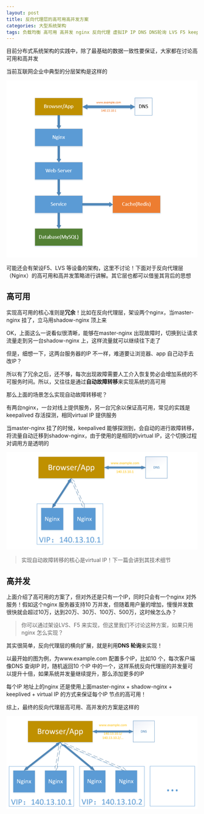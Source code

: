 ```yaml
---
layout: post
title: 反向代理层的高可用高并发方案
categories: 大型系统架构 
tags: 负载均衡 高可用 高并发 nginx 反向代理 虚拟IP IP DNS DNS轮询 LVS F5 keepalived HTTP web 架构 分布式 自动故障转移 冗余 ARP MAC VRRP 虚拟路由冗余协议 路由 
---
```


目前分布式系统架构的实践中，除了最基础的数据一致性要保证，大家都在讨论高可用和高并发

当前互联网企业中典型的分层架构是这样的

![](../media/image/2019-02-19/01.png)

可能还会有架设F5、LVS 等设备的架构，这里不讨论！下面对于反向代理层（Nginx）的高可用和高并发策略进行讲解。其它层也都可以借鉴其背后的思想

## 高可用

实现高可用的核心准则是**冗余**！比如在反向代理层，架设两个nginx，当master-nginx 挂了，立马用shadow-nginx 顶上来

OK，上面这么一说看似很清晰，能够在master-nginx 出现故障时，切换到让请求流量走到另一台shadow-nginx 上，这样流量就可以继续往下走了

但是，细想一下，这两台服务器的IP 不一样，难道要让浏览器、app 自己动手去改IP？

所以有了冗余之后，还不够，每次出现故障需要人工介入恢复势必会增加系统的不可服务时间。所以，又往往是通过**自动故障转移**来实现系统的高可用

那么上面的场景怎么实现自动故障转移呢？

有两台nginx，一台对线上提供服务，另一台冗余以保证高可用，常见的实践是keepalived 存活探测，相同virtual IP 提供服务

当master-nginx 挂了的时候，keepalived 能够探测到，会自动的进行故障转移，将流量自动迁移到shadow-nginx，由于使用的是相同的virtual IP，这个切换过程对调用方是透明的

![高可用](../media/image/2019-02-19/02.png)

>实现自动故障转移的核心是virtual IP！下一篇会讲到其技术细节

## 高并发

上面介绍了高可用的方案了，但对外还是只有一个IP，同时只会有一个nginx 对外服务！假如这个nginx 服务器支持10 万并发，但随着用户量的增加，慢慢并发数很快就会超过10万，达到20万、30万、100万、500万，这时候怎么办？

>你可以通过架设LVS、F5 来实现，但这里我们不讨论这种方案，如果只用nginx 怎么实现？

其实很简单，反向代理层的横向扩展，就是利用**DNS 轮询**来实现！

以最开始的图为例，为www.example.com 配置多个IP，比如10 个，每次客户端像DNS 查询IP 时，随机返回10 个IP 中的一个，这样系统反向代理层的并发量可以提升十倍，如果系统并发量继续提升，那么添加更多的IP

每个IP 地址上的nginx 还是使用上面master-nginx + shadow-nginx + keeplived + virtual IP 的方式来保证每个IP 节点的高可用！

综上，最终的反向代理层高可用、高并发的方案是这样的

![高并发](../media/image/2019-02-19/03.png)
